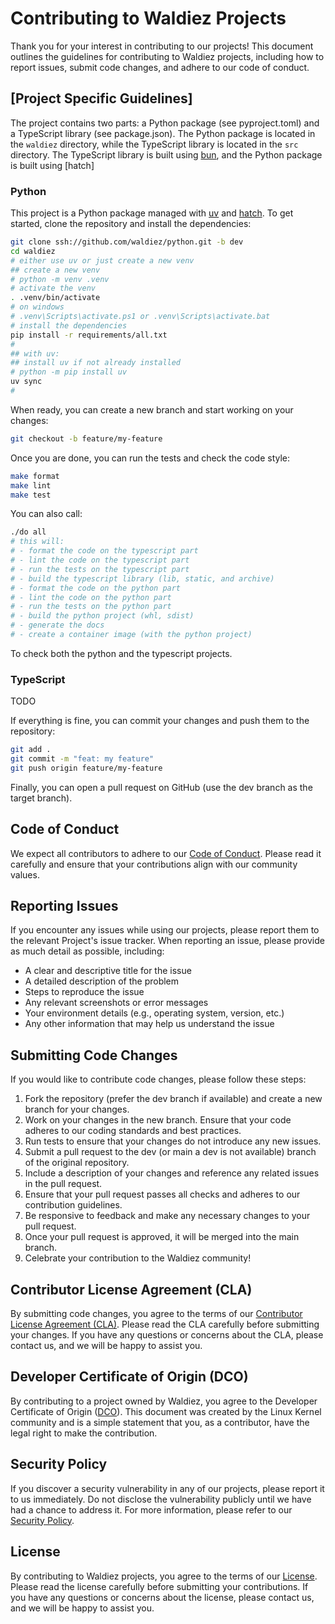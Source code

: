 # Contributing to Waldiez Projects

Thank you for your interest in contributing to our projects! This document outlines the guidelines for contributing to Waldiez projects, including how to report issues, submit code changes, and adhere to our code of conduct.

## [Project Specific Guidelines]

The project contains two parts: a Python package (see pyproject.toml) and a TypeScript library (see package.json). The Python package is located in the `waldiez` directory, while the TypeScript library is located in the `src` directory. The TypeScript library is built using [bun](https://bun.sh/), and the Python package is built using [hatch]

### Python

This project is a Python package managed with [uv](https://github.com/astral-sh/uv) and [hatch](https://github.com/pypa/hatch). To get started, clone the repository and install the dependencies:

```bash
git clone ssh://github.com/waldiez/python.git -b dev
cd waldiez
# either use uv or just create a new venv
## create a new venv
# python -m venv .venv
# activate the venv
. .venv/bin/activate
# on windows
# .venv\Scripts\activate.ps1 or .venv\Scripts\activate.bat
# install the dependencies
pip install -r requirements/all.txt
#
## with uv:
## install uv if not already installed
# python -m pip install uv
uv sync
#
```

When ready, you can create a new branch and start working on your changes:

```bash
git checkout -b feature/my-feature
```

Once you are done, you can run the tests and check the code style:

```bash
make format
make lint
make test
```

You can also call:

```bash
./do all
# this will:
# - format the code on the typescript part
# - lint the code on the typescript part
# - run the tests on the typescript part
# - build the typescript library (lib, static, and archive)
# - format the code on the python part
# - lint the code on the python part
# - run the tests on the python part
# - build the python project (whl, sdist)
# - generate the docs
# - create a container image (with the python project)
```

To check both the python and the typescript projects.

### TypeScript

TODO

If everything is fine, you can commit your changes and push them to the repository:

```bash
git add .
git commit -m "feat: my feature"
git push origin feature/my-feature
```

Finally, you can open a pull request on GitHub (use the dev branch as the target branch).

## Code of Conduct

We expect all contributors to adhere to our [Code of Conduct](CODE_OF_CONDUCT.md). Please read it carefully and ensure that your contributions align with our community values.

## Reporting Issues

If you encounter any issues while using our projects, please report them to the relevant Project's issue tracker. When reporting an issue, please provide as much detail as possible, including:

- A clear and descriptive title for the issue
- A detailed description of the problem
- Steps to reproduce the issue
- Any relevant screenshots or error messages
- Your environment details (e.g., operating system, version, etc.)
- Any other information that may help us understand the issue

## Submitting Code Changes

If you would like to contribute code changes, please follow these steps:

1. Fork the repository (prefer the dev branch if available) and create a new branch for your changes.
2. Work on your changes in the new branch. Ensure that your code adheres to our coding standards and best practices.
3. Run tests to ensure that your changes do not introduce any new issues.
4. Submit a pull request to the dev (or main a dev is not available) branch of the original repository.
5. Include a description of your changes and reference any related issues in the pull request.
6. Ensure that your pull request passes all checks and adheres to our contribution guidelines.
7. Be responsive to feedback and make any necessary changes to your pull request.
8. Once your pull request is approved, it will be merged into the main branch.
9. Celebrate your contribution to the Waldiez community!

## Contributor License Agreement (CLA)

By submitting code changes, you agree to the terms of our [Contributor License Agreement (CLA)](CLA.md). Please read the CLA carefully before submitting your changes. If you have any questions or concerns about the CLA, please contact us, and we will be happy to assist you.

## Developer Certificate of Origin (DCO)

By contributing to a project owned by Waldiez, you agree to the Developer Certificate of Origin ([DCO](DCO.md)). This document was created by the Linux Kernel community and is a simple statement that you, as a contributor, have the legal right to make the contribution.

## Security Policy

If you discover a security vulnerability in any of our projects, please report it to us immediately. Do not disclose the vulnerability publicly until we have had a chance to address it. For more information, please refer to our [Security Policy](SECURITY.md).

## License

By contributing to Waldiez projects, you agree to the terms of our [License](LICENSE). Please read the license carefully before submitting your contributions. If you have any questions or concerns about the license, please contact us, and we will be happy to assist you.
